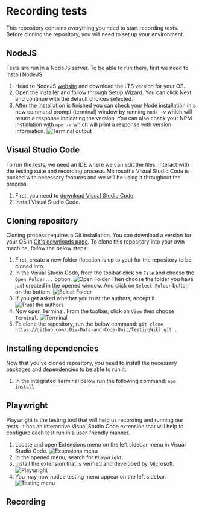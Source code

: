 # Recording tests
This repository contains everything you need to start recording tests. Before cloning the repository, you will need to set up your environment.
## NodeJS
Tests are run in a NodeJS server. To be able to run them, first we need to install NodeJS.
1. Head to NodeJS [website](https://nodejs.org/en/) and download the LTS version for your OS.
2. Open the installer and follow through Setup Wizard. You can click Next and continue with the default choices selected. 
3. After the installation is finished you can check your Node installation in a new command prompt (terminal) window by running 
`node -v` which will return a response indicating the version. You can also check your NPM installation with `npm -v` which will print a response with version information.
![Terminal output](screenshots/cmd.jpg)
## Visual Studio Code
To run the tests, we need an IDE where we can edit the files, interact with the testing suite and recording process. Microsoft's Visual Studio Code is packed with necessary features and we will be using it throughout the process.
1. First, you need to [download Visual Studio Code](https://code.visualstudio.com/).
2. Install Visual Studio Code.
## Cloning repository
Cloning process requires a Git installation. You can download a version for your OS in [Git's downloads page](https://git-scm.com/downloads).
To clone this repository into your own machine, follow the below steps:
1. First, create a new folder (location is up to you) for the repository to be cloned into. 
2. In the Visual Studio Code, from the toolbar click on `File` and choose the `Open Folder...` option. 
![Open Folder](screenshots/openFolder.jpg)
Then choose the folder you have just created in the opened window. And click on `Select Folder` button on the bottom.
![Select Folder](screenshots/selectFolder.jpg)
3. If you get asked whether you trust the authors, accept it.
![Trust the authors](screenshots/trust.jpg)
4. Now open Terminal. From the toolbar, click on `View` then choose `Terminal`.
![Terminal](screenshots/terminal.jpg)
5. To clone the repository, run the below command:
    `git clone https://github.com/iDiv-Data-and-Code-Unit/TestingWiki.git .`
## Installing dependencies
Now that you've cloned repository, you need to install the necessary packages and dependencies to be able to run it.
1. In the integrated Terminal below run the following command:
    `npm install`
## Playwright
Playwright is the testing tool that will help us recording and running our tests. It has an interactive Visual Studio Code extension that will help to configure each test run in a user-friendly manner.
1. Locate and open Extensions menu on the left sidebar menu in Visual Studio Code.
![Extensions menu](screenshots/extensions.jpg)
2. In the opened menu, search for `Playwright`.
3. Install the extension that is verified and developed by Microsoft.
![Playwright](screenshots/playwright.jpg)
4. You may now notice testing menu appear on the left sidebar.
![Testing menu](screenshots/testing.jpg)
## Recording
